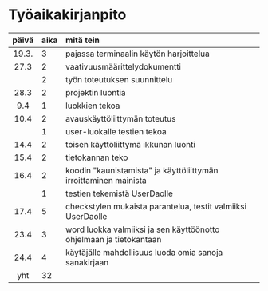 # Työaikakirjanpito

| päivä | aika | mitä tein  |
| :----:|:-----| :-----|
| 19.3. | 3    | pajassa terminaalin käytön harjoittelua |
| 27.3  | 2    | vaativuusmäärittelydokumentti |
|       | 2    | työn toteutuksen suunnittelu|
| 28.3  | 2    | projektin luontia|
| 9.4   | 1    | luokkien tekoa|
| 10.4  | 2    | avauskäyttöliittymän toteutus|
|       | 1    | user-luokalle testien tekoa|
| 14.4  | 2    | toisen käyttöliittymä ikkunan luonti|
| 15.4  | 2    | tietokannan teko|
| 16.4  | 2    | koodin "kaunistamista" ja käyttöliittymän irroittaminen mainista|
|       | 1    | testien tekemistä UserDaolle |
| 17.4  | 5    | checkstylen mukaista parantelua, testit valmiiksi UserDaolle|
| 23.4  | 3    | word luokka valmiiksi ja sen käyttöönotto ohjelmaan ja tietokantaan|
| 24.4  | 4    | käytäjälle mahdollisuus luoda omia sanoja sanakirjaan|
| yht   | 32   |



